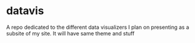 # datavis
A repo dedicated to the different data visualizers I plan on presenting as a subsite of my site. It will have same theme and stuff
